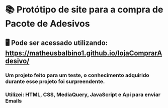 #  📚 Protótipo de site para a compra de Pacote de Adesivos
## 🖥️ Pode ser acessado utilizando: https://matheusbalbino1.github.io/lojaComprarAdesivo/

### Um projeto feito para um teste, o conhecimento adquirido durante esse projeto foi surpreendente.
### Utilizei: HTML, CSS, MediaQuery, JavaScript e Api para enviar Emails
